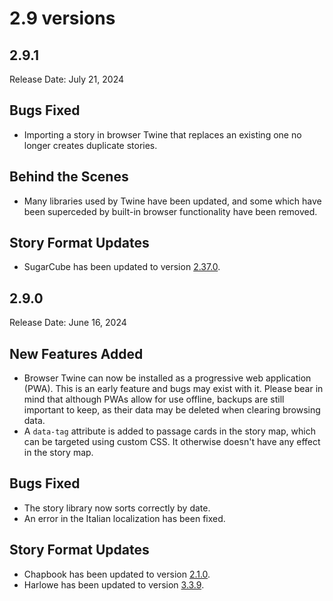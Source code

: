 # 2.9 versions

## 2.9.1

Release Date: July 21, 2024

## Bugs Fixed

- Importing a story in browser Twine that replaces an existing one no longer creates duplicate stories.

## Behind the Scenes

- Many libraries used by Twine have been updated, and some which have been
  superceded by built-in browser functionality have been removed.

## Story Format Updates

- SugarCube has been updated to version [2.37.0](http://www.motoslave.net/sugarcube/2/releases.php).

## 2.9.0

Release Date: June 16, 2024

## New Features Added

- Browser Twine can now be installed as a progressive web application (PWA).
  This is an early feature and bugs may exist with it. Please bear in mind that
  although PWAs allow for use offline, backups are still important to keep, as
  their data may be deleted when clearing browsing data.
- A `data-tag` attribute is added to passage cards in the story map, which can
  be targeted using custom CSS. It otherwise doesn't have any effect in the
  story map.

## Bugs Fixed

- The story library now sorts correctly by date.
- An error in the Italian localization has been fixed.

## Story Format Updates

- Chapbook has been updated to version
  [2.1.0](https://klembot.github.io/chapbook/guide/references/version-history.html#210-16-june-2024).
- Harlowe has been updated to version
  [3.3.9](<https://twine2.neocities.org/#changes_3.3.8-changes-(jan-03,-2024)>).
